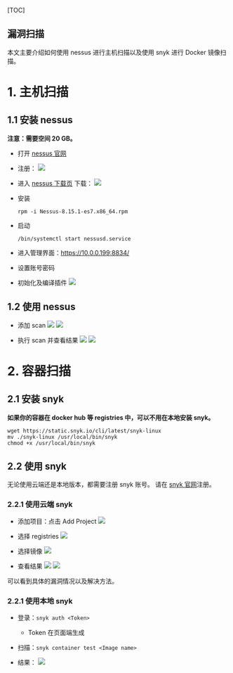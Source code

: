 [TOC]

漏洞扫描
---

本文主要介绍如何使用 nessus 进行主机扫描以及使用 snyk 进行 Docker 镜像扫描。

# 1. 主机扫描

## 1.1 安装 nessus

**注意：需要空间 20 GB。**

* 打开 [nessus 官网](https://zh-cn.tenable.com/products/nessus/nessus-essentials?tns_redirect=true)
* 注册：
![](./images/nessus-register.png)

* 进入 [nessus 下载页](https://www.tenable.com/downloads/nessus?loginAttempted=true) 下载：
![](./images/nessus-download.png)

* 安装

    ```
    rpm -i Nessus-8.15.1-es7.x86_64.rpm
    ```

* 启动

    ```
    /bin/systemctl start nessusd.service
    ```

* 进入管理界面：https://10.0.0.199:8834/

* 设置账号密码

* 初始化及编译插件
![](./images/nessus-compile.png)


## 1.2 使用 nessus

* 添加 scan
![](./images/nessus-add-scan.png)
![](./images/nessus-add-scan-2.png)

* 执行 scan 并查看结果
![](./images/nessus-result.png)
![](./images/nessus-result-2.png)

# 2. 容器扫描

## 2.1 安装 snyk

**如果你的容器在 docker hub 等 registries 中，可以不用在本地安装 snyk。**

```
wget https://static.snyk.io/cli/latest/snyk-linux
mv ./snyk-linux /usr/local/bin/snyk
chmod +x /usr/local/bin/snyk
```

## 2.2 使用 snyk

无论使用云端还是本地版本，都需要注册 snyk 账号。
请在 [snyk 官网](https://app.snyk.io/)注册。

### 2.2.1 使用云端 snyk
* 添加项目：点击 Add Project
![](./images/snyk-add-project.png)

* 选择 registries
![](./images/snyk-add-project-select-registries.png)

* 选择镜像
![](./images/snyk-add-project-select-image.png)

* 查看结果
![](./images/snyk-result.png)
![](./images/snyk-result-2.png)

可以看到具体的漏洞情况以及解决方法。

### 2.2.1 使用本地 snyk

* 登录：`snyk auth <Token>`
    * Token 在页面端生成

* 扫描：`snyk container test <Image name>`

* 结果：
![](./images/snyk-local-result.png)
